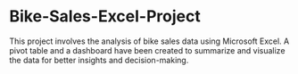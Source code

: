 # Bike-Sales-Excel-Project
This project involves the analysis of bike sales data using Microsoft Excel. A pivot table and a dashboard have been created to summarize and visualize the data for better insights and decision-making.
